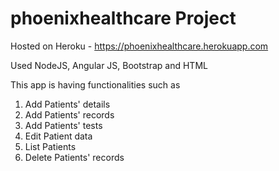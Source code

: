 # phoenixhealthcare Project 


Hosted on Heroku -  https://phoenixhealthcare.herokuapp.com

Used NodeJS, Angular JS, Bootstrap and HTML

This app is having functionalities such as

1. Add Patients' details
2. Add Patients' records
3. Add Patients' tests
4. Edit Patient data
5. List Patients
6. Delete Patients' records
